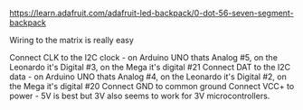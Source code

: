 https://learn.adafruit.com/adafruit-led-backpack/0-dot-56-seven-segment-backpack

Wiring to the matrix is really easy

Connect CLK to the I2C clock - on Arduino UNO thats Analog #5, on the Leonardo it's Digital #3, on the Mega it's digital #21
Connect DAT to the I2C data - on Arduino UNO thats Analog #4, on the Leonardo it's Digital #2, on the Mega it's digital #20
Connect GND to common ground
Connect VCC+ to power - 5V is best but 3V also seems to work for 3V microcontrollers.
